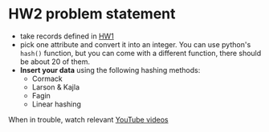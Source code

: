 # HW2 problem statement
- take records defined in [HW1](../hw1/README.md)
- pick one attribute and convert it into an integer. You can use python's `hash()` function, but you can come with a different function, there should be about 20 of them.
- **Insert your data** using the following hashing methods:
    - Cormack
    - Larson & Kajla
    - Fagin
    - Linear hashing


When in trouble, watch relevant [YouTube videos](https://www.youtube.com/playlist?list=PLs_965odMumfDxeuVX9TQnqGOomGf0ulE)
